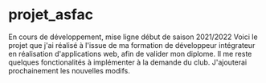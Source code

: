 # projet_asfac
En cours de développement, mise ligne début de saison 2021/2022
Voici le projet que j'ai réalisé à  l'issue de ma formation de développeur intégrateur en réalisation d'applications web, afin de valider mon diplome.
Il me reste quelques fonctionalités à implémenter à la demande du club.
J'ajouterai prochainement les nouvelles modifs.
